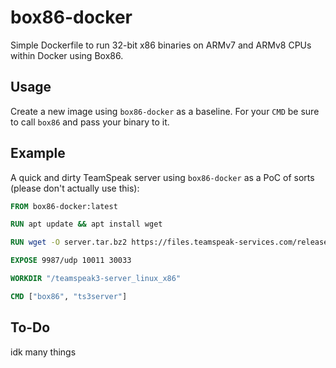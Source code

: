 # box86-docker
Simple Dockerfile to run 32-bit x86 binaries on ARMv7 and ARMv8 CPUs within Docker using Box86.

## Usage
Create a new image using `box86-docker` as a baseline. For your `CMD` be sure to call `box86` and pass your binary to it.

## Example
A quick and dirty TeamSpeak server using `box86-docker` as a PoC of sorts (please don't actually use this):

```dockerfile
FROM box86-docker:latest

RUN apt update && apt install wget

RUN wget -O server.tar.bz2 https://files.teamspeak-services.com/releases/server/3.13.5/teamspeak3-server_linux_x86-3.13.5.tar.bz2

EXPOSE 9987/udp 10011 30033

WORKDIR "/teamspeak3-server_linux_x86"

CMD ["box86", "ts3server"]
```

## To-Do
idk many things
